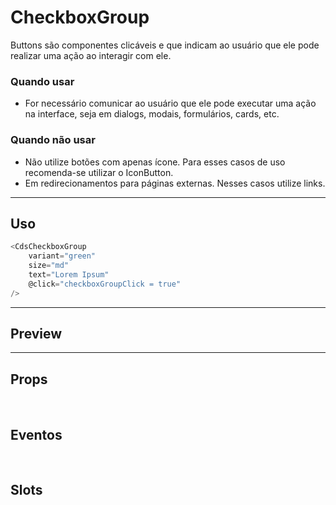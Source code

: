 # CheckboxGroup

Buttons são componentes clicáveis e que indicam ao usuário que ele pode realizar uma ação ao interagir com ele.

### Quando usar

- For necessário comunicar ao usuário que ele pode executar uma ação na interface,
  seja em dialogs, modais, formulários, cards, etc.

### Quando não usar

- Não utilize botões com apenas ícone. Para esses casos de uso recomenda-se utilizar o IconButton.
- Em redirecionamentos para páginas externas. Nesses casos utilize links.

---

## Uso

```js
<CdsCheckboxGroup
	variant="green"
	size="md"
	text="Lorem Ipsum"
	@click="checkboxGroupClick = true"
/>
```

---

## Preview

<PreviewContainer
	:component="CdsCheckboxGroup"
	:events="cdsCheckboxGroupEvents"
/>

---

## Props

<APITable
	name="CheckboxGroup"
	section="props"
/>
<br />

## Eventos

<APITable
	name="CheckboxGroup"
	section="events"
/>
<br />

## Slots

<APITable
	name="CheckboxGroup"
	section="slots"
/>

<script setup>
import CdsCheckboxGroup from '@/components/CheckboxGroup.vue';

const cdsCheckboxGroupEvents = [
	'checkboxGroup-click'
];
</script>
